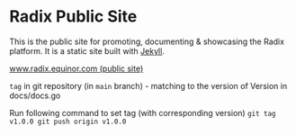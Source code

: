 # Radix Public Site

This is the public site for promoting, documenting & showcasing the Radix
platform. It is a static site built with [Jekyll](https://jekyllrb.com).

[www.radix.equinor.com (public site)](https://www.radix.equinor.com)

`tag` in git repository (in `main` branch) - matching to the version of Version in docs/docs.go

Run following command to set tag (with corresponding version)
    ```
    git tag v1.0.0
    git push origin v1.0.0
    ```